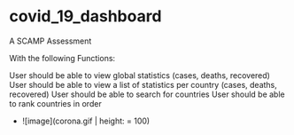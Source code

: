# covid_19_dashboard

A SCAMP Assessment

With the following Functions:

User should be able to view global statistics (cases, deaths, recovered)
User should be able to view a list of statistics per country (cases, deaths, recovered)
User should be able to search for countries
User should be able to rank countries in order

- ![image](corona.gif | height: = 100)
